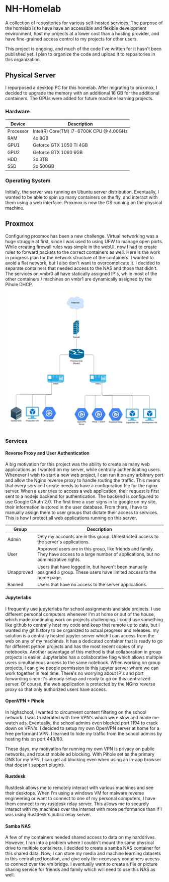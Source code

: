 # NH-Homelab
A collection of repositories for various self-hosted services. The purpose of the homelab is to have have an accessible and flexible development environment, host my projects at a lower cost than a hosting provider, and have fine-grained access control to my projects for other users. 

This project is ongoing, and much of the code I've written for it hasn't been published yet. I plan to organize the code and upload it to repositories in this organization. 

## Physical Server
I repurposed a desktop PC for this homelab. After migrating to proxmox, I decided to upgrade the memory with an additional 16 GB for the additional containers. The GPUs were added for future machine learning projects. 

### Hardware
| Device | Description |
| --- | --- |
| Processor |  Intel(R) Core(TM) i7-6700K CPU @ 4.00GHz |
| RAM | 4x 8GB |
| GPU1 | Geforce GTX 1050 TI 4GB |
| GPU2 | Geforce GTX 1060 6GB |
| HDD | 2x 3TB |
| SSD | 2x 500GB |

### Operating System
Initially, the server was running an Ubuntu server distribution. Eventually, I wanted to be able to spin up many containers on the fly, and interact with them using a web interface. Proxmox is now the OS running on the physical machine.


## Proxmox
Configuring proxmox has been a new challenge. Virtual networking was a huge struggle at first, since I was used to using UFW to manage open ports. While creating firewall rules was simple in the webUI, now I had to create rules to forward packets to the correct containers as well. Here is the work in progress plan for the network structure of the containers. I wanted to avoid a flat network, but I also don't want to overcomplicate it. I decided to separate containers that needed access to the NAS and those that didn't. The services on vmbr0 all have statically assigned IP's, while most of the other containers / machines on vmbr1 are dynamically assigned by the Pihole DHCP. 

![Network Diagram of the Services running on Proxmox](/profile/assets/NetworkDiagram.jpeg)



### Services

#### Reverse Proxy and User Authentication
A big motivation for this project was the ability to create as many web applications as I wanted on my server, while centrally authenticating users. Whenever I wish to start a new web project, I can run it on any arbitrary port and allow the Nginx reverse proxy to handle routing the traffic. This means that every service I create needs to have a configuration file for the nginx server. When a user tries to access a web application, their request is first sent to a nodejs backend for authentication. The backend is configured to use Google OAuth 2.0. The first time a user signs in to google on my site, their information is stored in the user database. From there, I have to manually assign them to user groups that dictate their access to services. This is how I protect all web applications running on this server.

| Group | Description |
| --- | --- |
| Admin | Only my accounts are in this group. Unrestricted access to the server's applications. |
| User | Approved users are in this group, like friends and family. They have access to a large number of applications, but no administrative rights. |
| Unapproved | Users that have logged in, but haven't been manually assigned a group. These users have limited access to the home page. |
| Banned | Users that have no access to the server applications. |

#### Jupyterlabs
I frequently use jupyterlabs for school assignments and side projects. I use different personal computers whenever I'm at home or out of the house, which made continuing work on projects challenging. I could use something like github to centrally host my code and keep that remote up to date, but I wanted my git history to be organized to actual progress and releases. my solution is a centrally hosted jupyter server which I can access from the web on any of my machines. It has a dedicated container that is ready to go for different python projects and has the most recent copies of my notebooks. Another advantage of this method is that collaboration in group projects is easier. Jupyterlabs has a collaborative flag which allows multiple users simultaneous access to the same notebook. When working on group projects, I can give people permission to this jupyter server where we can work together in real time. There's no worrying about IP's and port forwarding since it's already setup and ready to go on this centralized server. Of course, the web application is protected by the NGinx reverse proxy so that only authorized users have access.

#### OpenVPN + Pihole
In highschool, I wanted to circumvent content filtering on the school network. I was frusterated with free VPN's which were slow and made me watch ads. Eventually, the school admins even blocked port 1194 to crack down on VPN's. I decided to setup my own OpenVPN server at home for a free performant VPN. I learned to hide my traffic from the school admins by hosting this on port 443/80.

These days, my motivation for running my own VPN is privacy on public networks, and robust mobile ad blocking. With Pihole set as the primary DNS for my VPN, I can get ad blocking even when using an in-app browser that doesn't support plugins. 

#### Rustdesk 
Rustdesk allows me to remotely interact with various machines and see their desktops. When I'm using a windows VM for malware reverse engineering or want to connect to one of my personal computers, I have them connect to my rustdesk relay server. This allows me to securely interact with my machines over the internet with more performance than if I was using Rustdesk's public relay server. 

#### Samba NAS
A few of my containers needed shared access to data on my harddrives. However, I ran into a problem where I couldn't mount the same physical drive to multiple containers. I decided to create a samba NAS container for this shared data. Now, I can store my media and machine learning datasets in this centralized location, and give only the necessary containers access to connect over the vm bridge. I eventually want to create a file or picture sharing service for friends and family which will need to use this NAS as well.
